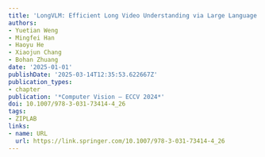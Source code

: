 ```yaml
---
title: 'LongVLM: Efficient Long Video Understanding via Large Language Models'
authors:
- Yuetian Weng
- Mingfei Han
- Haoyu He
- Xiaojun Chang
- Bohan Zhuang
date: '2025-01-01'
publishDate: '2025-03-14T12:35:53.622667Z'
publication_types:
- chapter
publication: '*Computer Vision – ECCV 2024*'
doi: 10.1007/978-3-031-73414-4_26
tags:
- ZIPLAB
links:
- name: URL
  url: https://link.springer.com/10.1007/978-3-031-73414-4_26
---
```

